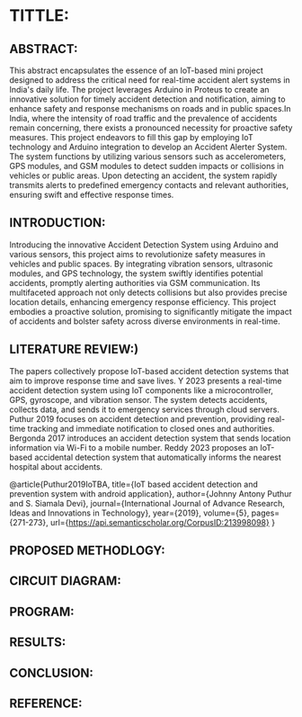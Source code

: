 # TITTLE:

## ABSTRACT:

This abstract encapsulates the essence of an IoT-based mini project designed to address the critical need for real-time accident alert systems in India's daily life. The project leverages Arduino in Proteus to create an innovative solution for timely accident detection and notification, aiming to enhance safety and response mechanisms on roads and in public spaces.In India, where the intensity of road traffic and the prevalence of accidents remain concerning, there exists a pronounced necessity for proactive safety measures. This project endeavors to fill this gap by employing IoT technology and Arduino integration to develop an Accident Alerter System. The system functions by utilizing various sensors such as accelerometers, GPS modules, and GSM modules to detect sudden impacts or collisions in vehicles or public areas. Upon detecting an accident, the system rapidly transmits alerts to predefined emergency contacts and relevant authorities, ensuring swift and effective response times.

## INTRODUCTION:

Introducing the innovative Accident Detection System using Arduino and various sensors, this project aims to revolutionize safety measures in vehicles and public spaces. By integrating vibration sensors, ultrasonic modules, and GPS technology, the system swiftly identifies potential accidents, promptly alerting authorities via GSM communication. Its multifaceted approach not only detects collisions but also provides precise location details, enhancing emergency response efficiency. This project embodies a proactive solution, promising to significantly mitigate the impact of accidents and bolster safety across diverse environments in real-time.

## LITERATURE REVIEW:)
The papers collectively propose IoT-based accident detection systems that aim to improve response time and save lives. Y 2023 presents a real-time accident detection system using IoT components like a microcontroller, GPS, gyroscope, and vibration sensor. The system detects accidents, collects data, and sends it to emergency services through cloud servers. Puthur 2019 focuses on accident detection and prevention, providing real-time tracking and immediate notification to closed ones and authorities. Bergonda 2017 introduces an accident detection system that sends location information via Wi-Fi to a mobile number. Reddy 2023 proposes an IoT-based accidental detection system that automatically informs the nearest hospital about accidents.

@article{Puthur2019IoTBA,
  title={IoT based accident detection and prevention system with android application},
  author={Johnny Antony Puthur and S. Siamala Devi},
  journal={International Journal of Advance Research, Ideas and Innovations in Technology},
  year={2019},
  volume={5},
  pages={271-273},
  url={https://api.semanticscholar.org/CorpusID:213998098}
}

## PROPOSED METHODLOGY:

## CIRCUIT DIAGRAM:

## PROGRAM:

## RESULTS:

## CONCLUSION:

## REFERENCE:

